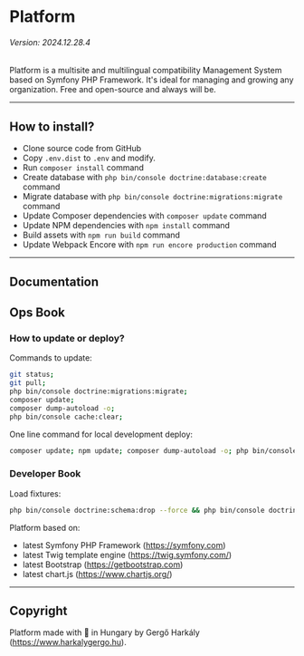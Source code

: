 # Platform
###### Version: 2024.12.28.4

Platform is a multisite and multilingual compatibility Management System based on Symfony PHP Framework. It's ideal for managing and growing any organization. Free and open-source and always will be.

---

## How to install?

- Clone source code from GitHub
- Copy `.env.dist` to `.env` and modify.
- Run `composer install` command
- Create database with `php bin/console doctrine:database:create` command
- Migrate database with `php bin/console doctrine:migrations:migrate` command
- Update Composer dependencies with `composer update` command
- Update NPM dependencies with `npm install` command
- Build assets with `npm run build` command
- Update Webpack Encore with `npm run encore production` command

---

## Documentation

## Ops Book

### How to update or deploy?

Commands to update:

```bash
git status;
git pull;
php bin/console doctrine:migrations:migrate;
composer update;
composer dump-autoload -o;
php bin/console cache:clear;
```

One line command for local development deploy:

```bash
composer update; npm update; composer dump-autoload -o; php bin/console cache:pool:clear --all; php bin/console doctrine:migrations:diff; php bin/console doctrine:schema:validate;
```

### Developer Book

Load fixtures:

```bash
php bin/console doctrine:schema:drop --force && php bin/console doctrine:schema:update --force && php bin/console doctrine:fixtures:load -n
```

Platform based on:

- latest Symfony PHP Framework (https://symfony.com)
- latest Twig template engine (https://twig.symfony.com/)
- latest Bootstrap (https://getbootstrap.com)
- latest chart.js (https://www.chartjs.org/)

---

## Copyright

Platform made with 💚 in Hungary by Gergő Harkály (https://www.harkalygergo.hu).
